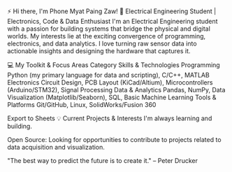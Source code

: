 ⚡ Hi there, I'm Phone Myat Paing Zaw! 👋
Electrical Engineering Student | Electronics, Code & Data Enthusiast
I'm an Electrical Engineering student with a passion for building systems that bridge the physical and digital worlds. My interests lie at the exciting convergence of programming, electronics, and data analytics. I love turning raw sensor data into actionable insights and designing the hardware that captures it.

💻 My Toolkit & Focus Areas
Category	Skills & Technologies
Programming	Python (my primary language for data and scripting), C/C++, MATLAB
Electronics	Circuit Design, PCB Layout (KiCad/Altium), Microcontrollers (Arduino/STM32), Signal Processing
Data & Analytics	Pandas, NumPy, Data Visualization (Matplotlib/Seaborn), SQL, Basic Machine Learning
Tools & Platforms	Git/GitHub, Linux, SolidWorks/Fusion 360

Export to Sheets
💡 Current Projects & Interests
I'm always learning and building. 

Open Source: Looking for opportunities to contribute to projects related to data acquisition and visualization.

"The best way to predict the future is to create it." – Peter Drucker
